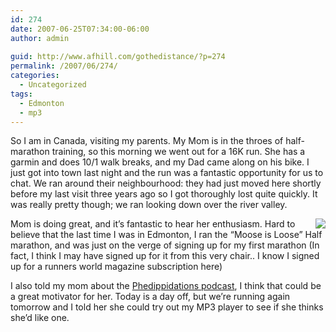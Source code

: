 ```yaml
---
id: 274
date: 2007-06-25T07:34:00-06:00
author: admin
  
guid: http://www.afhill.com/gothedistance/?p=274
permalink: /2007/06/274/
categories:
  - Uncategorized
tags:
  - Edmonton
  - mp3
---
```

So I am in Canada, visiting my parents. My Mom is in the throes of half-marathon training, so this morning we went out for a 16K run. She has a garmin and does 10/1 walk breaks, and my Dad came along on his bike. I just got into town last night and the run was a fantastic opportunity for us to chat. We ran around their neighbourhood: they had just moved here shortly before my last visit three years ago so I got thoroughly lost quite quickly. It was really pretty though; we ran looking down over the river valley.

<img src="http://photos-078.ll.facebook.com/photos-ll-sf2p/v81/159/116/731925078/n731925078_114302_1037.jpg" align="right" /> Mom is doing great, and it&#8217;s fantastic to hear her enthusiasm. Hard to believe that the last time I was in Edmonton, I ran the &#8220;Moose is Loose&#8221; Half marathon, and was just on the verge of signing up for my first marathon (In fact, I think I may have signed up for it from this very chair.. I know I signed up for a runners world magazine subscription here)

I also told my mom about the [Phedippidations podcast](http://www.steverunner.com), I think that could be a great motivator for her. Today is a day off, but we&#8217;re running again tomorrow and I told her she could try out my MP3 player to see if she thinks she&#8217;d like one.